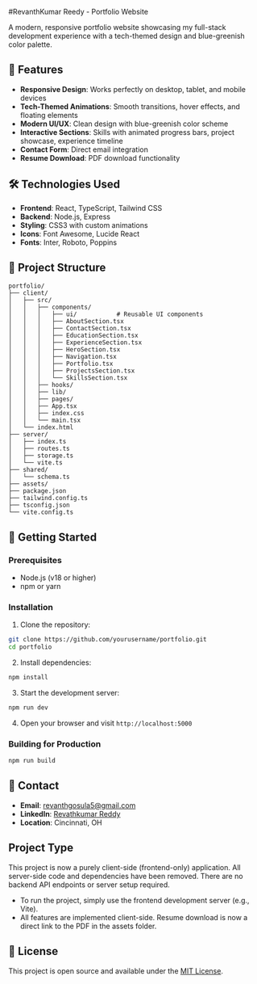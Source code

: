 #RevanthKumar Reedy - Portfolio Website

A modern, responsive portfolio website showcasing my full-stack development experience with a tech-themed design and blue-greenish color palette.

## 🚀 Features

- **Responsive Design**: Works perfectly on desktop, tablet, and mobile devices
- **Tech-Themed Animations**: Smooth transitions, hover effects, and floating elements
- **Modern UI/UX**: Clean design with blue-greenish color scheme
- **Interactive Sections**: Skills with animated progress bars, project showcase, experience timeline
- **Contact Form**: Direct email integration
- **Resume Download**: PDF download functionality

## 🛠️ Technologies Used

- **Frontend**: React, TypeScript, Tailwind CSS
- **Backend**: Node.js, Express
- **Styling**: CSS3 with custom animations
- **Icons**: Font Awesome, Lucide React
- **Fonts**: Inter, Roboto, Poppins

## 📁 Project Structure

```
portfolio/
├── client/
│   ├── src/
│   │   ├── components/
│   │   │   ├── ui/           # Reusable UI components
│   │   │   ├── AboutSection.tsx
│   │   │   ├── ContactSection.tsx
│   │   │   ├── EducationSection.tsx
│   │   │   ├── ExperienceSection.tsx
│   │   │   ├── HeroSection.tsx
│   │   │   ├── Navigation.tsx
│   │   │   ├── Portfolio.tsx
│   │   │   ├── ProjectsSection.tsx
│   │   │   └── SkillsSection.tsx
│   │   ├── hooks/
│   │   ├── lib/
│   │   ├── pages/
│   │   ├── App.tsx
│   │   ├── index.css
│   │   └── main.tsx
│   └── index.html
├── server/
│   ├── index.ts
│   ├── routes.ts
│   ├── storage.ts
│   └── vite.ts
├── shared/
│   └── schema.ts
├── assets/
├── package.json
├── tailwind.config.ts
├── tsconfig.json
└── vite.config.ts
```

## 🚀 Getting Started

### Prerequisites

- Node.js (v18 or higher)
- npm or yarn

### Installation

1. Clone the repository:
```bash
git clone https://github.com/yourusername/portfolio.git
cd portfolio
```

2. Install dependencies:
```bash
npm install
```

3. Start the development server:
```bash
npm run dev
```

4. Open your browser and visit `http://localhost:5000`

### Building for Production

```bash
npm run build
```

## 📧 Contact

- **Email**: revanthgosula5@gmail.com
- **LinkedIn**: [Revathkumar Reddy](https://www.linkedin.com/in/gosularevanth/)
- **Location**: Cincinnati, OH

## Project Type

This project is now a purely client-side (frontend-only) application. All server-side code and dependencies have been removed. There are no backend API endpoints or server setup required.

- To run the project, simply use the frontend development server (e.g., Vite).
- All features are implemented client-side. Resume download is now a direct link to the PDF in the assets folder.

## 📄 License

This project is open source and available under the [MIT License](LICENSE).
